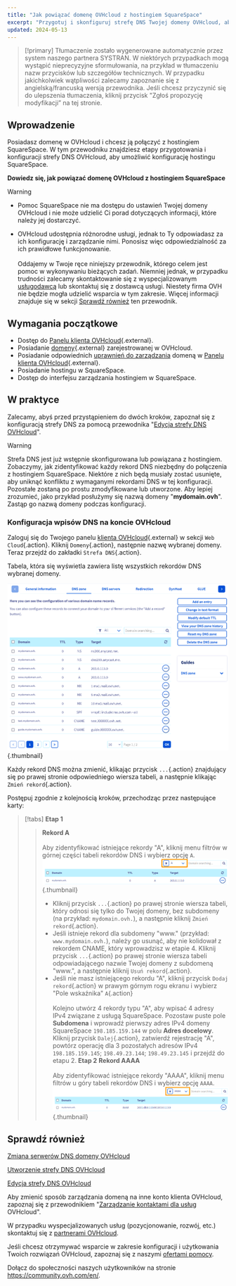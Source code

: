```yaml
---
title: "Jak powiązać domenę OVHcloud z hostingiem SquareSpace"
excerpt: "Przygotuj i skonfiguruj strefę DNS Twojej domeny OVHcloud, aby połączyć ją z hostingiem SquareSpace"
updated: 2024-05-13
---
```


> [!primary]
> Tłumaczenie zostało wygenerowane automatycznie przez system naszego partnera SYSTRAN. W niektórych przypadkach mogą wystąpić nieprecyzyjne sformułowania, na przykład w tłumaczeniu nazw przycisków lub szczegółów technicznych. W przypadku jakichkolwiek wątpliwości zalecamy zapoznanie się z angielską/francuską wersją przewodnika. Jeśli chcesz przyczynić się do ulepszenia tłumaczenia, kliknij przycisk "Zgłoś propozycję modyfikacji” na tej stronie.
>

## Wprowadzenie

Posiadasz domenę w OVHcloud i chcesz ją połączyć z hostingiem SquareSpace. W tym przewodniku znajdziesz etapy przygotowania i konfiguracji strefy DNS OVHcloud, aby umożliwić konfigurację hostingu SquareSpace.

**Dowiedz się, jak powiązać domenę OVHcloud z hostingiem SquareSpace**

> [!warning]
>
> - Pomoc SquareSpace nie ma dostępu do ustawień Twojej domeny OVHcloud i nie może udzielić Ci porad dotyczących informacji, które należy jej dostarczyć.
>
> - OVHcloud udostępnia różnorodne usługi, jednak to Ty odpowiadasz za ich konfigurację i zarządzanie nimi. Ponosisz więc odpowiedzialność za ich prawidłowe funkcjonowanie.<br><br> Oddajemy w Twoje ręce niniejszy przewodnik, którego celem jest pomoc w wykonywaniu bieżących zadań. Niemniej jednak, w przypadku trudności zalecamy skontaktowanie się z wyspecjalizowanym [usługodawcą](/links/partner) lub skontaktuj się z dostawcą usługi. Niestety firma OVH nie będzie mogła udzielić wsparcia w tym zakresie. Więcej informacji znajduje się w sekcji [Sprawdź również](#go-further) ten przewodnik.
>

## Wymagania początkowe

- Dostęp do [Panelu klienta OVHcloud](/links/manager){.external}.
- Posiadanie [domeny](/links/web/domains){.external} zarejestrowanej w OVHcloud.
- Posiadanie odpowiednich [uprawnień do zarządzania](/pages/account_and_service_management/account_information/managing_contacts) domeną w [Panelu klienta OVHcloud](/links/manager){.external}.
- Posiadanie hostingu w SquareSpace.
- Dostęp do interfejsu zarządzania hostingiem w SquareSpace.

## W praktyce

Zalecamy, abyś przed przystąpieniem do dwóch kroków, zapoznał się z konfiguracją strefy DNS za pomocą przewodnika "[Edycja strefy DNS OVHcloud](/pages/web_cloud/domains/dns_zone_edit)".

> [!warning]
>
> Strefa DNS jest już wstępnie skonfigurowana lub powiązana z hostingiem. Zobaczymy, jak zidentyfikować każdy rekord DNS niezbędny do połączenia z hostingiem SquareSpace. Niektóre z nich będą musiały zostać usunięte, aby uniknąć konfliktu z wymaganymi rekordami DNS w tej konfiguracji. Pozostałe zostaną po prostu zmodyfikowane lub utworzone. Aby lepiej zrozumieć, jako przykład posłużymy się nazwą domeny "**mydomain.ovh**". Zastąp go nazwą domeny podczas konfiguracji.

### Konfiguracja wpisów DNS na koncie OVHcloud

Zaloguj się do Twojego panelu [klienta OVHcloud](/links/manager){.external} w sekcji `Web Cloud`{.action}. Kliknij `Domeny`{.action}, następnie nazwę wybranej domeny. Teraz przejdź do zakładki `Strefa DNS`{.action}.

Tabela, która się wyświetla zawiera listę wszystkich rekordów DNS wybranej domeny.

![dnszone](images/tab.png){.thumbnail}

Każdy rekord DNS można zmienić, klikając przycisk `...`{.action} znajdujący się po prawej stronie odpowiedniego wiersza tabeli, a następnie klikając `Zmień rekord`{.action}.

Postępuj zgodnie z kolejnością kroków, przechodząc przez następujące karty:

> [!tabs]
> **Etap 1**
>> **Rekord A**<br><br>
>> Aby zidentyfikować istniejące rekordy "A", kliknij menu filtrów w górnej części tabeli rekordów DNS i wybierz opcję `A`.<br>
>> ![dnszone](images/filter-a.png){.thumbnail}<br>
>> - Kliknij przycisk `...`{.action} po prawej stronie wiersza tabeli, który odnosi się tylko do Twojej domeny, bez subdomeny (na przykład: `mydomain.ovh.`), a następnie kliknij `Zmień rekord`{.action}.<br>
>> - Jeśli istnieje rekord dla subdomeny "www." (przykład: `www.mydomain.ovh.`), należy go usunąć, aby nie kolidował z rekordem CNAME, który wprowadzisz w etapie 4. Kliknij przycisk `...`{.action} po prawej stronie wiersza tabeli odpowiadającego nazwie Twojej domeny z subdomeną "www.", a następnie kliknij `Usuń rekord`{.action}.<br>
>> - Jeśli nie masz istniejącego rekordu "A", kliknij przycisk `Dodaj rekord`{.action} w prawym górnym rogu ekranu i wybierz "Pole wskaźnika" `A`{.action}<br><br>
>> Kolejno utwórz 4 rekordy typu "A", aby wpisać 4 adresy IPv4 związane z usługą SquareSpace.
>> Pozostaw puste pole **Subdomena** i wprowadź pierwszy adres IPv4 domeny SquareSpace `198.185.159.144` w polu **Adres docelowy**.
>> Kliknij przycisk `Dalej`{.action}, zatwierdź rejestrację "A", powtórz operację dla 3 pozostałych adresów IPv4 `198.185.159.145`; `198.49.23.144`; `198.49.23.145` i przejdź do etapu 2.
> **Etap 2**
>> **Rekord AAAA**<br><br>
>>  Aby zidentyfikować istniejące rekordy "AAAA", kliknij menu filtrów u góry tabeli rekordów DNS i wybierz opcję `AAAA`.<br>
>> ![dnszone](images/filter-aaaa.png){.thumbnail}<br>












## Sprawdź również <a name="go-further"></a>

[Zmiana serwerów DNS domeny OVHcloud](/pages/web_cloud/domains/dns_server_general_information)

[Utworzenie strefy DNS OVHcloud](/pages/web_cloud/domains/dns_zone_create)

[Edycja strefy DNS OVHcloud](/pages/web_cloud/domains/dns_zone_edit)

Aby zmienić sposób zarządzania domeną na inne konto klienta OVHcloud, zapoznaj się z przewodnikiem "[Zarządzanie kontaktami dla usług](/pages/account_and_service_management/account_information/managing_contacts) OVHcloud".

W przypadku wyspecjalizowanych usług (pozycjonowanie, rozwój, etc.) skontaktuj się z [partnerami OVHcloud](/links/partner).
 
Jeśli chcesz otrzymywać wsparcie w zakresie konfiguracji i użytkowania Twoich rozwiązań OVHcloud, zapoznaj się z naszymi [ofertami pomocy](/links/support).
 
Dołącz do społeczności naszych użytkowników na stronie <https://community.ovh.com/en/>.